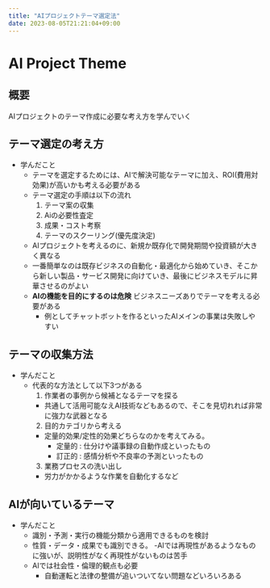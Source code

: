 ```yaml
---
title: "AIプロジェクトテーマ選定法"
date: 2023-08-05T21:21:04+09:00
---
```


# AI Project Theme

## 概要

AIプロジェクトのテーマ作成に必要な考え方を学んでいく

## テーマ選定の考え方

- 学んだこと
  - テーマを選定するためには、AIで解決可能なテーマに加え、ROI(費用対効果)が高いかも考える必要がある
  - テーマ選定の手順は以下の流れ
    1. テーマ案の収集
    2. Aiの必要性査定
    3. 成果・コスト考察
    4. テーマのスクーリング(優先度決定)
  - AIプロジェクトを考えるのに、新規か既存化で開発期間や投資額が大きく異なる
  - 一番簡単なのは既存ビジネスの自動化・最適化から始めていき、そこから新しい製品・サービス開発に向けていき、最後にビジネスモデルに昇華させるのがよい
  - **AIの機能を目的にするのは危険** ビジネスニーズありでテーマを考える必要がある
    - 例としてチャットボットを作るといったAIメインの事業は失敗しやすい
    
## テーマの収集方法

- 学んだこと
  - 代表的な方法として以下3つがある
    1. 作業者の事例から候補となるテーマを探る
      - 共通して活用可能なえAI技術などもあるので、そこを見切れれば非常に強力な武器となる
    2. 目的カテゴリから考える
      - 定量的効果/定性的効果どちらなのかを考えてみる。
        - 定量的 : 仕分けや議事録の自動作成といったもの
        - 訂正的 : 感情分析や不良率の予測といったもの
     3. 業務プロセスの洗い出し
       - 労力がかかるような作業を自動化するなど 

## AIが向いているテーマ

- 学んだこと
  - 識別・予測・実行の機能分類から適用できるものを検討
  - 性質・データ・成果でも識別できる。
    -AIでは再現性があるようなものに強いが、説明性がなく再現性がないものは苦手
  - AIでは社会性・倫理的観点も必要
    - 自動運転と法律の整備が追いついてない問題などいろいろある
